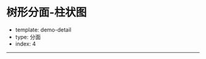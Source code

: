 # 树形分面-柱状图

- template: demo-detail
- type: 分面
- index: 4
----

<script>
$.getJSON('../../static/data/diamond.json',function (data) {
    var Stat = G2.Stat;
    var chart = new G2.Chart({
      id: 'c1',
      width: 1000,
      height: 500,
      plotCfg: {
        margin: [80, 20, 80, 80]
      }
    });
    chart.source(data);
    chart.legend('cut', {
      position: 'top'
    }); // 设置顶部图例
    chart.facet(['clarity'], {
      type: 'tree',
      line: {
        stroke: '#c0d0e0'
      },
      smooth:true,
      margin: 30
    }); 
    chart.interval().position(Stat.summary.mean('cut*price')).color('cut');
    chart.render();
}); 

</script>
